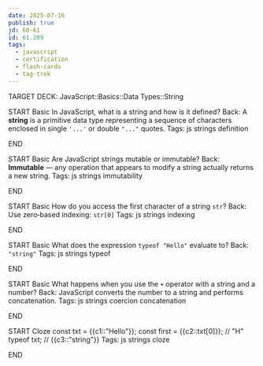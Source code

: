 ```yaml
---
date: 2025-07-16
publish: true
jd: 60-61
id: 61.209
tags:
  - javascript
  - certification
  - flash-cards
  - tag-trek
---
```


TARGET DECK: JavaScript::Basics::Data Types::String

START
Basic
In JavaScript, what is a string and how is it defined?
Back: A **string** is a primitive data type representing a sequence of characters enclosed in single `'...'` or double `"..."` quotes.
Tags: js strings definition
<!--ID: 1752715163250-->
END

START
Basic
Are JavaScript strings mutable or immutable?
Back: **Immutable** — any operation that appears to modify a string actually returns a new string.
Tags: js strings immutability
<!--ID: 1752715163252-->
END

START
Basic
How do you access the first character of a string `str`?
Back: Use zero‑based indexing: <code>str[0]</code>
Tags: js strings indexing
<!--ID: 1752715163253-->
END

START
Basic
What does the expression <code>typeof "Hello"</code> evaluate to?
Back: `"string"`
Tags: js strings typeof
<!--ID: 1752715163254-->
END

START
Basic
What happens when you use the <code>+</code> operator with a string and a number?
Back: JavaScript converts the number to a string and performs concatenation.
Tags: js strings coercion concatenation
<!--ID: 1752715163255-->
END

START
Cloze
const txt = {{c1::"Hello"}};
const first = {{c2::txt[0]}};   // "H"
typeof txt; // {{c3::"string"}}
Tags: js strings cloze
<!--ID: 1752715163256-->
END
